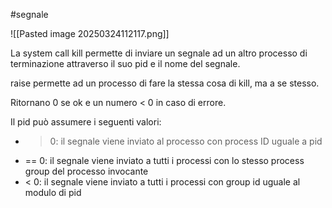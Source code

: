 #segnale 

![[Pasted image 20250324112117.png]]

La system call kill permette di inviare un segnale ad un altro processo di terminazione attraverso il suo pid e il nome del segnale.

raise permette ad un processo di fare la stessa cosa di kill, ma a se stesso.

Ritornano 0 se ok e un numero < 0 in caso di errore.

Il pid può assumere i seguenti valori:
- >0:  il segnale viene inviato al processo con process ID uguale a pid
-  == 0: il segnale viene inviato a tutti i processi con lo stesso process group del processo invocante
- < 0: il segnale viene inviato a tutti i processi con group id uguale al modulo di pid

